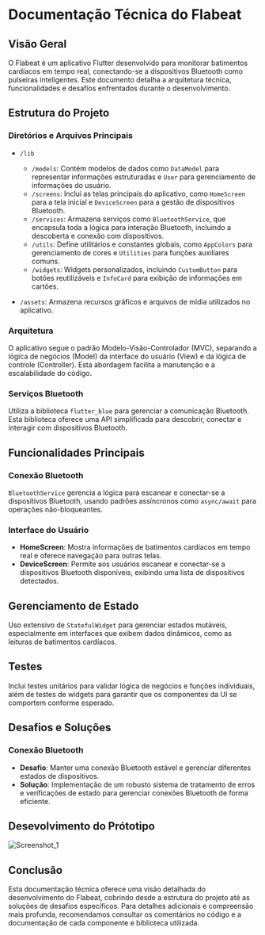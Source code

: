 # Documentação Técnica do Flabeat

## Visão Geral

O Flabeat é um aplicativo Flutter desenvolvido para monitorar batimentos cardíacos em tempo real, conectando-se a dispositivos Bluetooth como pulseiras inteligentes. Este documento detalha a arquitetura técnica, funcionalidades e desafios enfrentados durante o desenvolvimento.

## Estrutura do Projeto

### Diretórios e Arquivos Principais

- `/lib`
  - `/models`: Contém modelos de dados como `DataModel` para representar informações estruturadas e `User` para gerenciamento de informações do usuário.
  - `/screens`: Inclui as telas principais do aplicativo, como `HomeScreen` para a tela inicial e `DeviceScreen` para a gestão de dispositivos Bluetooth.
  - `/services`: Armazena serviços como `BluetoothService`, que encapsula toda a lógica para interação Bluetooth, incluindo a descoberta e conexão com dispositivos.
  - `/utils`: Define utilitários e constantes globais, como `AppColors` para gerenciamento de cores e `Utilities` para funções auxiliares comuns.
  - `/widgets`: Widgets personalizados, incluindo `CustomButton` para botões reutilizáveis e `InfoCard` para exibição de informações em cartões.

- `/assets`: Armazena recursos gráficos e arquivos de mídia utilizados no aplicativo.

### Arquitetura

O aplicativo segue o padrão Modelo-Visão-Controlador (MVC), separando a lógica de negócios (Model) da interface do usuário (View) e da lógica de controle (Controller). Esta abordagem facilita a manutenção e a escalabilidade do código.

### Serviços Bluetooth

Utiliza a biblioteca `flutter_blue` para gerenciar a comunicação Bluetooth. Esta biblioteca oferece uma API simplificada para descobrir, conectar e interagir com dispositivos Bluetooth.

## Funcionalidades Principais

### Conexão Bluetooth

`BluetoothService` gerencia a lógica para escanear e conectar-se a dispositivos Bluetooth, usando padrões assíncronos como `async/await` para operações não-bloqueantes.

### Interface do Usuário

- **HomeScreen**: Mostra informações de batimentos cardíacos em tempo real e oferece navegação para outras telas.
- **DeviceScreen**: Permite aos usuários escanear e conectar-se a dispositivos Bluetooth disponíveis, exibindo uma lista de dispositivos detectados.

## Gerenciamento de Estado

Uso extensivo de `StatefulWidget` para gerenciar estados mutáveis, especialmente em interfaces que exibem dados dinâmicos, como as leituras de batimentos cardíacos.

## Testes

Inclui testes unitários para validar lógica de negócios e funções individuais, além de testes de widgets para garantir que os componentes da UI se comportem conforme esperado.

## Desafios e Soluções

### Conexão Bluetooth

- **Desafio**: Manter uma conexão Bluetooth estável e gerenciar diferentes estados de dispositivos.
- **Solução**: Implementação de um robusto sistema de tratamento de erros e verificações de estado para gerenciar conexões Bluetooth de forma eficiente.

## Desevolvimento do Prótotipo
![Screenshot_1](https://github.com/jcr04/Flabeat.Flutter/assets/70778525/bae2a28a-3b3b-49c5-bf52-15ed3b9da345)


## Conclusão

Esta documentação técnica oferece uma visão detalhada do desenvolvimento do Flabeat, cobrindo desde a estrutura do projeto até as soluções de desafios específicos. Para detalhes adicionais e compreensão mais profunda, recomendamos consultar os comentários no código e a documentação de cada componente e biblioteca utilizada.

